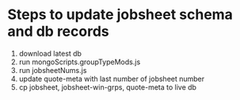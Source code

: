 # Steps to update jobsheet schema and db records

1. download latest db
1. run mongoScripts.groupTypeMods.js
1. run jobsheetNums.js
1. update quote-meta with last number of jobsheet number
1. cp jobsheet, jobsheet-win-grps, quote-meta to live db
